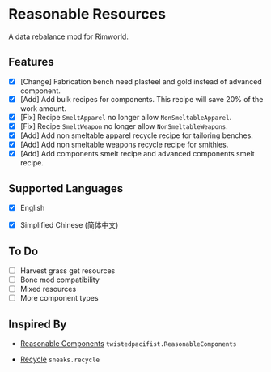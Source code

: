 # Reasonable Resources
A data rebalance mod for Rimworld.

## Features

- [x] [Change] Fabrication bench need plasteel and gold instead of advanced component.
- [x] [Add] Add bulk recipes for components. This recipe will save 20% of the work amount.
- [x] [Fix] Recipe `SmeltApparel` no longer allow `NonSmeltableApparel`.
- [x] [Fix] Recipe `SmeltWeapon`  no longer allow `NonSmeltableWeapons`.
- [x] [Add] Add non smeltable apparel recycle recipe for tailoring benches.
- [x] [Add] Add non smeltable  weapons recycle recipe for smithies.
- [x] [Add] Add components smelt recipe and advanced components smelt recipe.

## Supported Languages

- [x] English

- [x] Simplified Chinese (简体中文)

## To Do

- [ ] Harvest grass get resources
- [ ] Bone mod compatibility
- [ ] Mixed resources
- [ ] More component types

## Inspired By

* [Reasonable Components](https://steamcommunity.com/sharedfiles/filedetails/?id=1542915888) `twistedpacifist.ReasonableComponents`

* [Recycle](https://steamcommunity.com/sharedfiles/filedetails/?id=1534883539) `sneaks.recycle`




